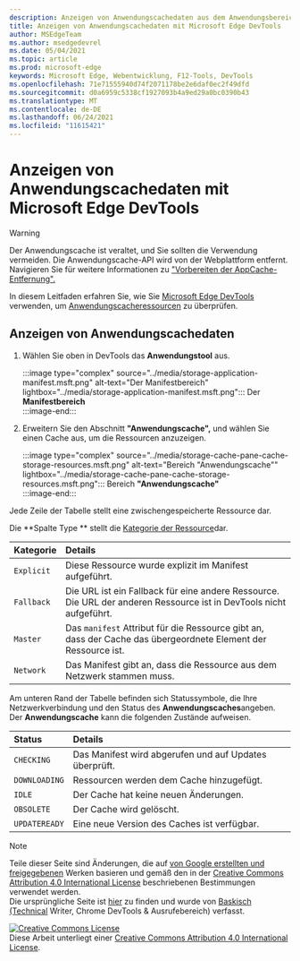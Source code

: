 ```yaml
---
description: Anzeigen von Anwendungscachedaten aus dem Anwendungsbereich von Microsoft Edge DevTools.
title: Anzeigen von Anwendungscachedaten mit Microsoft Edge DevTools
author: MSEdgeTeam
ms.author: msedgedevrel
ms.date: 05/04/2021
ms.topic: article
ms.prod: microsoft-edge
keywords: Microsoft Edge, Webentwicklung, F12-Tools, DevTools
ms.openlocfilehash: 71e71555940d74f2071178be2e6daf0ec2f49dfd
ms.sourcegitcommit: d0a6959c5338cf1927093b4a9ed29a0bc0390b43
ms.translationtype: MT
ms.contentlocale: de-DE
ms.lasthandoff: 06/24/2021
ms.locfileid: "11615421"
---
```

<!-- Copyright Kayce Basques 

   Licensed under the Apache License, Version 2.0 (the "License");
   you may not use this file except in compliance with the License.
   You may obtain a copy of the License at

       https://www.apache.org/licenses/LICENSE-2.0

   Unless required by applicable law or agreed to in writing, software
   distributed under the License is distributed on an "AS IS" BASIS,
   WITHOUT WARRANTIES OR CONDITIONS OF ANY KIND, either express or implied.
   See the License for the specific language governing permissions and
   limitations under the License.  -->  
# <a name="view-application-cache-data-with-microsoft-edge-devtools"></a>Anzeigen von Anwendungscachedaten mit Microsoft Edge DevTools  

> [!WARNING]
> Der Anwendungscache ist veraltet, und Sie sollten die Verwendung vermeiden.  Die Anwendungscache-API wird von der Webplattform entfernt.  Navigieren Sie für weitere Informationen zu ["Vorbereiten der AppCache-Entfernung".][WebDevAppcacheRemoval]

In diesem Leitfaden erfahren Sie, wie Sie [Microsoft Edge DevTools][MicrosoftEdgeDevTools] verwenden, um [Anwendungscacheressourcen][MDNWebAPIsWindowApplicationCache] zu überprüfen.  

## <a name="view-application-cache-data"></a>Anzeigen von Anwendungscachedaten  

1.  Wählen Sie oben in DevTools das **Anwendungstool** aus.  
    
    :::image type="complex" source="../media/storage-application-manifest.msft.png" alt-text="Der Manifestbereich" lightbox="../media/storage-application-manifest.msft.png":::
       Der **Manifestbereich**  
    :::image-end:::  

1.  Erweitern Sie den Abschnitt **"Anwendungscache",** und wählen Sie einen Cache aus, um die Ressourcen anzuzeigen.  
    
    :::image type="complex" source="../media/storage-cache-pane-cache-storage-resources.msft.png" alt-text="Bereich "Anwendungscache"" lightbox="../media/storage-cache-pane-cache-storage-resources.msft.png":::
       Bereich **"Anwendungscache"**  
    :::image-end:::  

Jede Zeile der Tabelle stellt eine zwischengespeicherte Ressource dar.  

Die **Spalte Type ** stellt die [Kategorie der Ressource][MDNHTMLResourcesInAnApplicationCache]dar.  

| Kategorie | Details |  
|:--- |:--- |  
| `Explicit` | Diese Ressource wurde explizit im Manifest aufgeführt. |  
| `Fallback` | Die URL ist ein Fallback für eine andere Ressource.  Die URL der anderen Ressource ist in DevTools nicht aufgeführt. |  
| `Master` | Das `manifest` Attribut für die Ressource gibt an, dass der Cache das übergeordnete Element der Ressource ist. |  
| `Network` | Das Manifest gibt an, dass die Ressource aus dem Netzwerk stammen muss. |  

<!--todo:  replace "Master" phrasing if possible.  -->  

Am unteren Rand der Tabelle befinden sich Statussymbole, die Ihre Netzwerkverbindung und den Status des **Anwendungscaches**angeben.  Der **Anwendungscache** kann die folgenden Zustände aufweisen.  

| Status | Details |  
|:--- |:--- |  
| `CHECKING` | Das Manifest wird abgerufen und auf Updates überprüft. |  
| `DOWNLOADING` | Ressourcen werden dem Cache hinzugefügt. |  
| `IDLE` | Der Cache hat keine neuen Änderungen. |  
| `OBSOLETE` | Der Cache wird gelöscht. |  
| `UPDATEREADY` |  Eine neue Version des Caches ist verfügbar. |  

<!-- links -->  
[MicrosoftEdgeDevTools]: ../../devtools-guide-chromium/index.md "Microsoft Edge (Chromium) -Entwicklertools | Microsoft Docs"  
<!-- external links: -->
[MDNHTMLResourcesInAnApplicationCache]: https://developer.mozilla.org/docs/Web/HTML/Using_the_application_cache#Resources_in_an_application_cache "Ressourcen in einem Anwendungscache | Mdn"  
[MDNWebAPIsWindowApplicationCache]: https://developer.mozilla.org/docs/Web/API/Window/applicationCache "Window.applicationCache – Web-APIs | Mdn"  

[WebDevAppcacheRemoval]: https://web.dev/appcache-removal "Vorbereiten der AppCache-Entfernung | web.dev"  

> [!NOTE]
> Teile dieser Seite sind Änderungen, die auf [von Google erstellten und freigegebenen][GoogleSitePolicies] Werken basieren und gemäß den in der [Creative Commons Attribution 4.0 International License][CCA4IL] beschriebenen Bestimmungen verwendet werden.  
> Die ursprüngliche Seite ist [hier](https://developers.google.com/web/tools/chrome-devtools/storage/applicationcache) zu finden und wurde von [Baskisch (Technical][KayceBasques] Writer, Chrome DevTools \& Ausrufebereich\) verfasst.  

[![Creative Commons License][CCby4Image]][CCA4IL]  
Diese Arbeit unterliegt einer [Creative Commons Attribution 4.0 International License][CCA4IL].  

[CCA4IL]: https://creativecommons.org/licenses/by/4.0  
[CCby4Image]: https://i.creativecommons.org/l/by/4.0/88x31.png  
[GoogleSitePolicies]: https://developers.google.com/terms/site-policies  
[KayceBasques]: https://developers.google.com/web/resources/contributors#kayce-basques  
